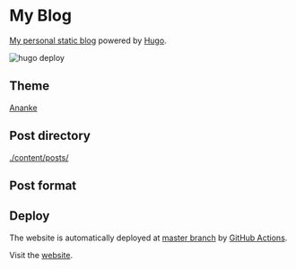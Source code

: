# My Blog

[My personal static blog](https://penguint.github.io/) powered by [Hugo](https://gohugo.io/). 

![hugo deploy](https://github.com/Penguint/Penguint.github.io/workflows/hugo%20deploy/badge.svg)

## Theme

[Ananke](https://github.com/budparr/gohugo-theme-ananke)

## Post directory

[./content/posts/](./content/posts)

## Post format

## Deploy

The website is automatically deployed at [master branch](https://github.com/Penguint/Penguint.github.io) by [GitHub Actions](./.github/workflows/action-deploy.yml).

Visit the [website](https://penguint.github.io/).